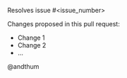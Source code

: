 Resolves issue #<issue_number>

Changes proposed in this pull request:
  * Change 1
  * Change 2
  * ...

@andthum
